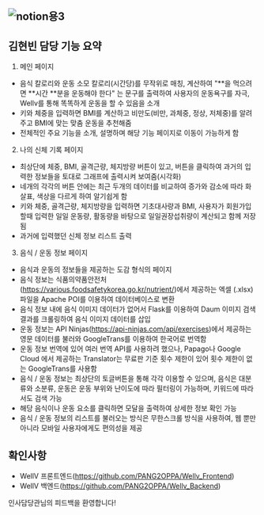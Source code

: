 ![notion용3](https://github.com/sonincheon/Doggo-frontend/assets/142462485/5a439b87-be96-4fa8-966b-2ddca0c18a91)
---  
## 김현빈 담당 기능 요약 ##

1. 메인 페이지
  - 음식 칼로리와 운동 소모 칼로리(시간당)를 무작위로 매칭, 계산하여
    "**을 먹으려면 **시간 **분을 운동해야 한다" 는 문구를 출력하여
    사용자의 운동욕구를 자극, Wellv를 통해 똑똑하게 운동을 할 수 있음을 소개
  - 키와 체중을 입력하면 BMI를 계산하고 비만도(비만, 과체중, 정상, 저체중)를
    알려주고 BMI에 맞는 맞춤 운동을 추천해줌
  - 전체적인 주요 기능을 소개, 설명하며 해당 기능 페이지로 이동이 가능하게 함

2. 나의 신체 기록 페이지
  - 최상단에 체중, BMI, 골격근량, 체지방량 버튼이 있고, 버튼을 클릭하여
    과거의 입력한 정보들을 토대로 그래프에 출력시켜 보여줌(시각화)
  - 네개의 각각의 버튼 안에는 최근 두개의 데이터를 비교하여 증가와 감소에 따라
    화살표, 색상을 다르게 하여 알기쉽게 함
  - 키와 체중, 골격근량, 체지방량을 입력하면 기초대사량과 BMI,
    사용자가 회원가입할때 입력한 일일 운동량, 활동량을 바탕으로 일일권장섭취량이
    계산되고 함께 저장됨
  - 과거에 입력했던 신체 정보 리스트 출력
     
3. 음식 / 운동 정보 페이지
  - 음식과 운동의 정보들을 제공하는 도감 형식의 페이지
  - 음식 정보는 식품의약품안전처(https://various.foodsafetykorea.go.kr/nutrient/)에서
    제공하는 엑셀 (.xlsx) 파일을 Apache POI를 이용하여 데이터베이스로 변환
  - 음식 정보 내에 음식 이미지 데이터가 없어서 Flask를 이용하여 Daum 이미지 검색
    결과를 크롤링하여 음식 이미지 데이터를 삽입
  - 운동 정보는 API Ninjas(https://api-ninjas.com/api/exercises)에서 제공하는
    영문 데이터를 불러와 GoogleTrans를 이용하여 한국어로 번역함
  - 운동 정보 번역에 있어 여러 번역 API를 사용하려 했으나, Papago나 Google Cloud 에서
    제공하는 Translator는 무료판 기준 횟수 제한이 있어 횟수 제한이 없는 GoogleTrans를 사용함
  - 음식 / 운동 정보는 최상단의 토글버튼을 통해 각각 이용할 수 있으며, 음식은 대분류와 소분류,
    운동은 운동 부위와 난이도에 따라 필터링이 가능하며, 키워드에 따라서도 검색 가능
  - 해당 음식이나 운동 요소를 클릭하면 모달을 출력하여 상세한 정보 확인 가능
  - 음식 / 운동 정보의 리스트를 불러오는 방식은 무한스크롤 방식을 사용하여, 웹 뿐만아니라
    모바일 사용자에게도 편의성을 제공
    
## 확인사항
   
 - WellV 프론트엔드(https://github.com/PANG2OPPA/Wellv_Frontend)
 - WellV 백엔드(https://github.com/PANG2OPPA/Wellv_Backend)
 
인사담당관님의 피드백을 환영합니다!

